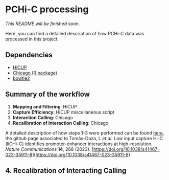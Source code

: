 # PCHi-C processing

*This README will be finished soon.*

Here, you can find a detailed description of how PCHi-C data was processed in this project.

## Dependencies

* [HiCUP]()
* [Chicago (R package)]()
* [bowtie2]()


## Summary of the workflow

1. **Mapping and Filtering**: HiCUP
2. **Capture Efficiency**: HiCUP miscellaneous script
3. **Interaction Calling**: Chicago
4. **Recalibration of Interaction Calling**: Chicago



A detailed description of how steps 1-3 were performed can be found [here](https://github.com/JavierreLab/liCHiC/tree/main/1.liCHiC%20Processing), the github page associated to Tomás-Daza, L *et al.* Low input capture Hi-C (liCHi-C) identifies promoter-enhancer interactions at high-resolution. *Nature Communications* **14**, 268 (2023). [https://doi.org/10.1038/s41467-023-35911-8](https://doi.org/10.1038/s41467-023-35911-8)

## 4. Recalibration of Interacting Calling

